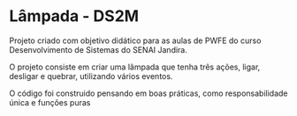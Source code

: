 # Lâmpada - DS2M

Projeto criado com objetivo didático para as aulas de PWFE do curso Desenvolvimento de Sistemas do SENAI Jandira.

O projeto consiste em criar uma lâmpada que tenha três ações, ligar, desligar e quebrar, utilizando vários eventos.

O código foi construido pensando em boas práticas, como responsabilidade única e funções puras

